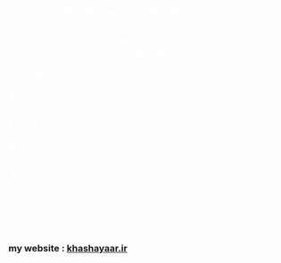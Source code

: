 <h1 style="color:white"><span>:wave: Hollo everybody </span>
</h1>
<h3 style="color:white" href="#">
I am khashayar , an engineering student at  Tehran Kharazmi University , a web and web application developer <br> <br>
My skills : <br><br>
🟠 html <br><br>
🔵 css ( bootstrap ) <br><br>
🟢 c# <br><br>
🟣 php ( php-oop and mvc , wordpress ) <br><br>
🟠 javascript & Jquery <br><br>
🔵 python 
</h3>
<h3>my website : <a href="https://khashayaar.ir">khashayaar.ir</a></h3>
